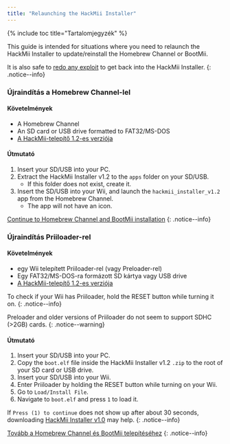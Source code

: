 ```yaml
---
title: "Relaunching the HackMii Installer"
---
```


{% include toc title="Tartalomjegyzék" %}

This guide is intended for situations where you need to relaunch the HackMii Installer to update/reinstall the Homebrew Channel or BootMii.

It is also safe to [redo any exploit](get-started) to get back into the HackMii Installer.
{: .notice--info}

### Újraindítás a Homebrew Channel-lel

#### Követelmények

* A Homebrew Channel
* An SD card or USB drive formatted to FAT32/MS-DOS
* [A HackMii-telepítő 1.2-es verziója](https://bootmii.org/download/)

#### Útmutató

1. Insert your SD/USB into your PC.
1. Extract the HackMii Installer v1.2 to the `apps` folder on your SD/USB.
    + If this folder does not exist, create it.
1. Insert the SD/USB into your Wii, and launch the `hackmii_installer_v1.2` app from the Homebrew Channel.
    + The app will not have an icon.

[Continue to Homebrew Channel and BootMii installation](hbc)
{: .notice--info}

### Újraindítás Priiloader-rel

#### Követelmények
* egy Wii telepített Priiloader-rel (vagy Preloader-rel)
* Egy FAT32/MS-DOS-ra formázott SD kártya vagy USB drive
* [A HackMii-telepítő 1.2-es verziója](https://bootmii.org/download/)

To check if your Wii has Priiloader, hold the RESET button while turning it on.
{: .notice--info}

Preloader and older versions of Priiloader do not seem to support SDHC (>2GB) cards.
{: .notice--warning}

#### Útmutató

1. Insert your SD/USB into your PC.
1. Copy the `boot.elf` file inside the HackMii Installer v1.2 `.zip` to the root of your SD card or USB drive.
1. Insert your SD/USB into your Wii.
1. Enter Priiloader by holding the RESET button while turning on your Wii.
1. Go to `Load/Install File`.
1. Navigate to `boot.elf` and press `1` to load it.

If `Press (1) to continue` does not show up after about 30 seconds, downloading [HackMii Installer v1.0](https://bootmii.org/download/) may help.
{: .notice--info}

[Tovább a Homebrew Channel és BootMii telepítéséhez](hbc)
{: .notice--info}
